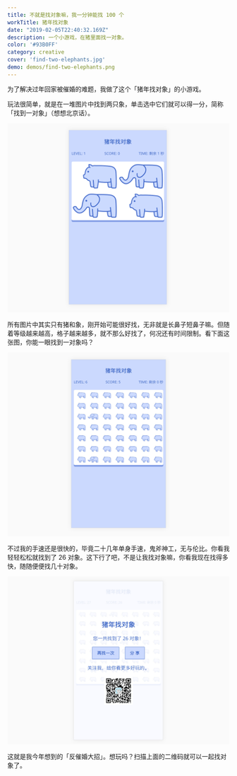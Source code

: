 ```yaml
---
title: 不就是找对象嘛，我一分钟能找 100 个
workTitle: 猪年找对象
date: "2019-02-05T22:40:32.169Z"
description: 一个小游戏，在猪里面找一对象。
color: '#93B0FF'
category: creative
cover: 'find-two-elephants.jpg'
demo: demos/find-two-elephants.png
---
```


为了解决过年回家被催婚的难题，我做了这个「猪年找对象」的小游戏。

玩法很简单，就是在一堆图片中找到两只象，单击选中它们就可以得一分，简称「找到一对象」（想想北京话）。

![](./overview.png)

所有图片中其实只有猪和象，刚开始可能很好找，无非就是长鼻子短鼻子嘛。但随着等级越来越高，格子越来越多，就不那么好找了，何况还有时间限制。看下面这张图，你能一眼找到一对象吗？

![](./harder.jpeg)

不过我的手速还是很快的，毕竟二十几年单身手速，鬼斧神工，无与伦比。你看我轻轻松松就找到了 26 对象。这下行了吧，不是让我找对象嘛，你看我现在找得多快，随随便便找几十对象。

![](./result.jpeg)

这就是我今年想到的「反催婚大招」。想玩吗？扫描上面的二维码就可以一起找对象了。
